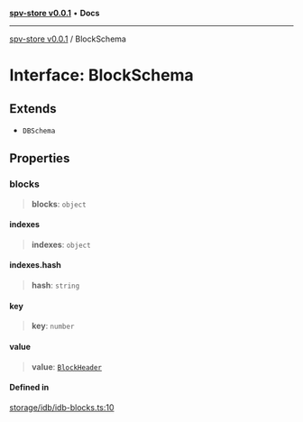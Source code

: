 [**spv-store v0.0.1**](../README.md) • **Docs**

***

[spv-store v0.0.1](../globals.md) / BlockSchema

# Interface: BlockSchema

## Extends

- `DBSchema`

## Properties

### blocks

> **blocks**: `object`

#### indexes

> **indexes**: `object`

#### indexes.hash

> **hash**: `string`

#### key

> **key**: `number`

#### value

> **value**: [`BlockHeader`](BlockHeader.md)

#### Defined in

[storage/idb/idb-blocks.ts:10](https://github.com/shruggr/ts-casemod-spv/blob/56b4750a08daabb55f614a1b84ddcb1eb8c8c7fb/src/storage/idb/idb-blocks.ts#L10)
